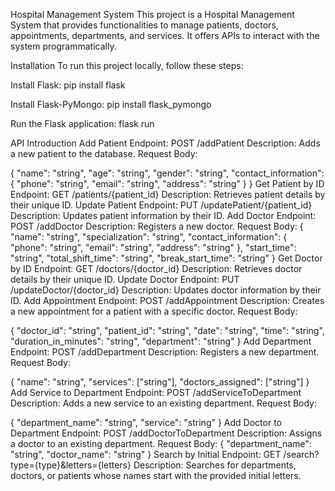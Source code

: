 Hospital Management System
This project is a Hospital Management System that provides functionalities to manage patients, doctors, appointments, departments, and services. It offers APIs to interact with the system programmatically.

Installation
To run this project locally, follow these steps:

Install Flask:
pip install flask

Install Flask-PyMongo:
pip install flask_pymongo

Run the Flask application:
flask run

API Introduction
Add Patient
Endpoint: POST /addPatient
Description: Adds a new patient to the database.
Request Body:

{
"name": "string",
"age": "string",
"gender": "string",
"contact_information": {
"phone": "string",
"email": "string",
"address": "string"
}
}
Get Patient by ID
Endpoint: GET /patients/{patient_id}
Description: Retrieves patient details by their unique ID.
Update Patient
Endpoint: PUT /updatePatient/{patient_id}
Description: Updates patient information by their ID.
Add Doctor
Endpoint: POST /addDoctor
Description: Registers a new doctor.
Request Body:
{
"name": "string",
"specialization": "string",
"contact_information": {
"phone": "string",
"email": "string",
"address": "string"
},
"start_time": "string",
"total_shift_time": "string",
"break_start_time": "string"
}
Get Doctor by ID
Endpoint: GET /doctors/{doctor_id}
Description: Retrieves doctor details by their unique ID.
Update Doctor
Endpoint: PUT /updateDoctor/{doctor_id}
Description: Updates doctor information by their ID.
Add Appointment
Endpoint: POST /addAppointment
Description: Creates a new appointment for a patient with a specific doctor.
Request Body:

{
"doctor_id": "string",
"patient_id": "string",
"date": "string",
"time": "string",
"duration_in_minutes": "string",
"department": "string"
}
Add Department
Endpoint: POST /addDepartment
Description: Registers a new department.
Request Body:

{
"name": "string",
"services": ["string"],
"doctors_assigned": ["string"]
}
Add Service to Department
Endpoint: POST /addServiceToDepartment
Description: Adds a new service to an existing department.
Request Body:

{
"department_name": "string",
"service": "string"
}
Add Doctor to Department
Endpoint: POST /addDoctorToDepartment
Description: Assigns a doctor to an existing department.
Request Body:
{
"department_name": "string",
"doctor_name": "string"
}
Search by Initial
Endpoint: GET /search?type={type}&letters={letters}
Description: Searches for departments, doctors, or patients whose names start with the provided initial letters.
